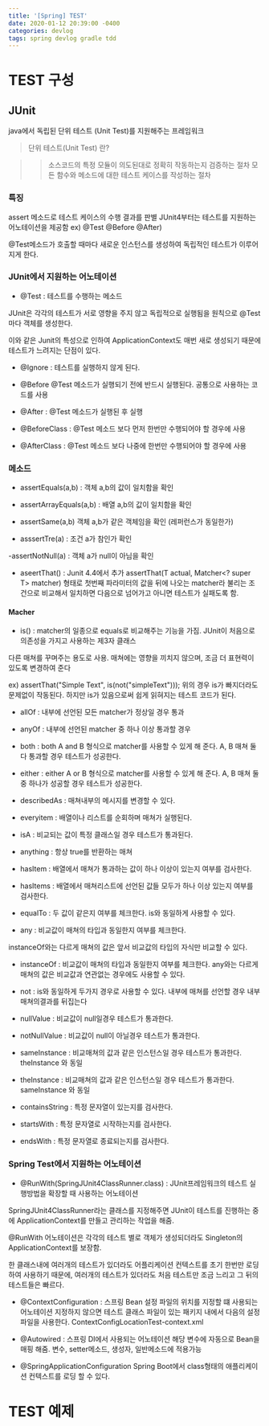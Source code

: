 ```yaml
---
title: '[Spring] TEST'
date: 2020-01-12 20:39:00 -0400
categories: devlog
tags: spring devlog gradle tdd
---
```


# TEST 구성
## JUnit
java에서 독립된 단위 테스트 (Unit Test)를 지원해주는 프레임워크

> 단위 테스트(Unit Test) 란?

>> 소스코드의 특정 모듈이 의도된대로 정확히 작동하는지 검증하는 절차
>> 모든 함수와 메소드에 대한 테스트 케이스를 작성하는 절차

### 특징
assert 메소드로 테스트 케이스의 수행 결과를 판별
JUnit4부터는 테스트를 지원하는 어노테이션을 제공함 ex) @Test @Before @After)

@Test메소드가 호출할 때마다 새로운 인스턴스를 생성하여 독립적인 테스트가 이루어지게 한다.

### JUnit에서 지원하는 어노테이션
- @Test
: 테스트를 수행하는 메소드

JUnit은 각각의 테스트가 서로 영향을 주지 않고 독립적으로 실행됨을 원칙으로 @Test마다 객체를 생성한다.

이와 같은 Junit의 특성으로 인하여 ApplicationContext도 매번 새로 생성되기 때문에 테스트가 느려지는 단점이 있다.

- @Ignore
: 테스트를 실행하지 않게 된다.

- @Before
@Test 메소드가 실행되기 전에 반드시 실행된다.
공통으로 사용하는 코드를 사용

- @After
: @Test 메소드가 실행된 후 실행

- @BeforeClass
: @Test 메소드 보다 먼저 한번만 수행되어야 할 경우에 사용

- @AfterClass
: @Test 메소드 보다 나중에 한번만 수행되어야 할 경우에 사용

### 메소드
- assertEquals(a,b)
: 객체 a,b의 값이 일치함을 확인

- assertArrayEquals(a,b)
: 배열 a,b의 값이 일치함을 확인

- assertSame(a,b)
객체 a,b가 같은 객체임을 확인 (레퍼런스가 동일한가)

- asssertTre(a)
: 조건 a가 참인가 확인

-assertNotNull(a)
: 객체 a가 null이 아님을 확인

- aseertThat()
: Junit 4.4에서 추가
assertThat(T actual, Matcher<? super T> matcher) 형태로
첫번째 파라미터의 값을 뒤에 나오는 matcher라 불리는 조건으로 비교해서 일치하면 다음으로 넘어가고 아니면 테스트가 실패도록 함.

#### Macher
- is()
: matcher의 일종으로 equals로 비교해주는 기능을 가짐.
JUnit이 처음으로 의존성을 가지고 사용하는 제3자 클래스

다른 매쳐를 꾸며주는 용도로 사용. 매쳐에는 영향을 끼치지 않으며, 조금 더 표현력이 있도록 변경하여 준다

ex) assertThat("Simple Text", is(not("simpleText")));
위의 경우 is가 빠지더라도 문제없이 작동된다. 하지만 is가 있음으로써 쉽게 읽혀지는 테스트 코드가 된다.

- allOf
: 내부에 선언된 모든 matcher가 정상일 경우 통과

- anyOf
: 내부에 선언된 matcher 중 하나 이상 통과할 경우

- both
: both A and B 형식으로 matcher를 사용할 수 있게 해 준다.
A, B 매쳐 둘다 통과할 경우 테스트가 성공한다.

- either
: either A or B 형식으로 matcher를 사용할 수 있게 해 준다.
A, B 매쳐 둘중 하나가 성공할 경우 테스트가 성공한다.

- describedAs
: 매쳐내부의 메시지를 변경할 수 있다.

- everyitem
: 배열이나 리스트를 순회하며 매쳐가 실행된다.

- isA
: 비교되는 값이 특정 클래스일 경우 테스트가 통과된다.

- anything
: 항상 true를 반환하는 매쳐

- hasItem
: 배열에서 매쳐가 통과하는 값이 하나 이상이 있는지 여부를 검사한다.

- hasItems
: 배열에서 매쳐리스트에 선언된 값들 모두가 하나 이상 있는지 여부를 검사한다.

- equalTo
: 두 값이 같은지 여부를 체크한다. is와 동일하게 사용할 수 있다.

- any
: 비교값이 매쳐의 타입과 동일한지 여부를 체크한다. 

instanceOf와는 다르게 매쳐의 값은 앞서 비교값의 타입의 자식만 비교할 수 있다.

- instanceOf
: 비교값이 매쳐의 타입과 동일한지 여부를 체크한다. any와는 다르게 매쳐의 값은 비교값과 연관없는 경우에도 사용할 수 있다.

- not
: is와 동일하게 두가지 경우로 사용할 수 있다.
내부에 매쳐를 선언할 경우 내부 매쳐의결과를 뒤집는다

- nullValue
: 비교값이 null일경우 테스트가 통과한다.

- notNullValue
: 비교값이 null이 아닐경우 테스트가 통과한다.

- sameInstance
: 비교매쳐의 값과 같은 인스턴스일 경우 테스트가 통과한다. theInstance 와 동일

- theInstance
: 비교매쳐의 값과 같은 인스턴스일 경우 테스트가 통과한다. sameInstance 와 동일

- containsString
: 특정 문자열이 있는지를 검사한다.

- startsWith
: 특정 문자열로 시작하는지를 검사한다.

- endsWith
: 특정 문자열로 종료되는지를 검사한다.

### Spring Test에서 지원하는 어노테이션
- @RunWith(SpringJUnit4ClassRunner.class)
: JUnit프레임워크의 테스트 실행방법을 확장할 때 사용하는 어노테이션

SpringJUnit4ClassRunner라는 클래스를 지정해주면 JUnit이 테스트를 진행하는 중에 ApplicationContext를 만들고 관리하는 작업을 해줌.

@RunWith 어노테이션은 각각의 테스트 별로 객체가 생성되더라도 Singleton의 ApplicationContext를 보장함.

한 클래스내에 여러개의 테스트가 있더라도 어플리케이션 컨텍스트를 초기 한번만 로딩하여 사용하기 때문에, 여러개의 테스트가 있더라도 처음 테스트만 조금 느리고 그 뒤의 테스트들은 빠르다.


- @ContextConfiguration
: 스프링 Bean 설정 파일의 위치를 지정할 떄 사용되는 어노테이션
 지정하지 않으면 테스트 클래스 파일이 있는 패키지 내에서 다음의 설정 파일을 사용한다. ContextConfigLocationTest-context.xml

- @Autowired
: 스프링 DI에서 사용되는 어노테이션
해당 변수에 자동으로 Bean을 매핑 해줌.
변수, setter메소드, 생성자, 일반메소드에 적용가능

- @SpringApplicationConfiguration
Spring Boot에서 class형태의 애플리케이션 컨텍스트를 로딩 할 수 있다.


# TEST 예제
